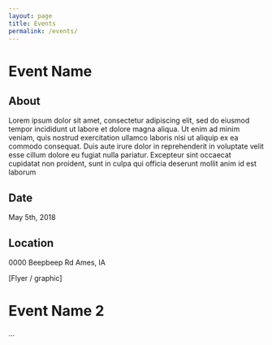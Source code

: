 ```yaml
---
layout: page
title: Events
permalink: /events/
---
```


# Event Name

## About

Lorem ipsum dolor sit amet, consectetur adipiscing elit, sed do eiusmod tempor incididunt ut labore et dolore magna aliqua. Ut enim ad minim veniam, quis nostrud exercitation ullamco laboris nisi ut aliquip ex ea commodo consequat. Duis aute irure dolor in reprehenderit in voluptate velit esse cillum dolore eu fugiat nulla pariatur. Excepteur sint occaecat cupidatat non proident, sunt in culpa qui officia deserunt mollit anim id est laborum

## Date

May 5th, 2018

## Location

0000 Beepbeep Rd
Ames, IA

[Flyer / graphic]

# Event Name 2

...